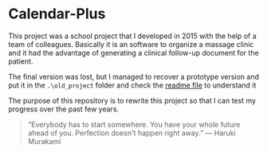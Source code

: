 # Calendar-Plus

This project was a school project that I developed in 2015 with the help of a team of colleagues.
Basically it is an software to organize a massage clinic and it had the advantage of generating a clinical follow-up document for the patient.

The final version was lost, but I managed to recover a prototype version and put it in the ``.\old_project`` folder and check the [readme file](./old_project/README.md) to understand it

The purpose of this repository is to rewrite this project so that I can test my progress over the past few years.

> “Everybody has to start somewhere. You have your whole future ahead of you. Perfection doesn't happen right away.” ― Haruki Murakami